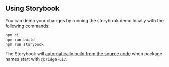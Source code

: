 ## Using Storybook

You can demo your changes by running the storybook demo locally with the following commands:

```sh
npm ci
npm run build
npm run storybook
```

The Storybook will
[automatically build from the source code](https://github.com/apache-bridge/bridge-ui/blob/master/packages/bridge-ui-demo/.storybook/main.js#L49-L58)
when package names start with `@bridge-ui/`.
